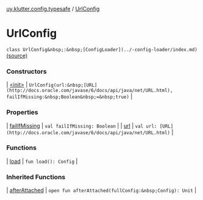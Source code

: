 [uy.klutter.config.typesafe](../index.md) / [UrlConfig](.)


# UrlConfig

`class UrlConfig&nbsp;:&nbsp;[ConfigLoader](../-config-loader/index.md)` [(source)](https://github.com/kohesive/klutter/blob/master/config-typesafe-jdk6/src/main/kotlin/uy/klutter/config/typesafe/ConfigLoading.kt#L143)



### Constructors


| [&lt;init&gt;](-init-.md) | `UrlConfig(url:&nbsp;[URL](http://docs.oracle.com/javase/6/docs/api/java/net/URL.html), failIfMissing:&nbsp;Boolean&nbsp;=&nbsp;true)` |


### Properties


| [failIfMissing](fail-if-missing.md) | `val failIfMissing: Boolean` |
| [url](url.md) | `val url: [URL](http://docs.oracle.com/javase/6/docs/api/java/net/URL.html)` |


### Functions


| [load](load.md) | `fun load(): Config` |


### Inherited Functions


| [afterAttached](../-config-loader/after-attached.md) | `open fun afterAttached(fullConfig:&nbsp;Config): Unit` |

